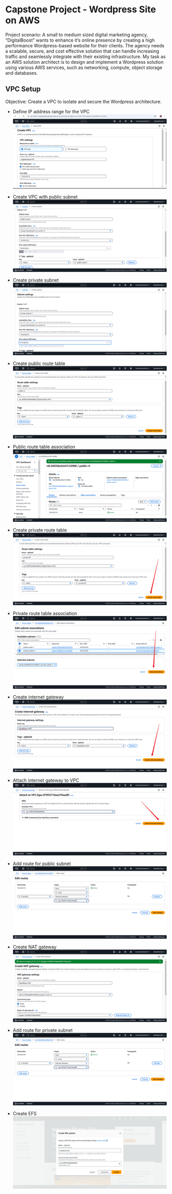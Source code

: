 # Capstone Project - Wordpress Site on AWS
Project scenario: A small to medium sized digital marketing agency, “DigitalBoost” wants to enhance it’s online presence by creating a high performance Wordpress-based website for their clients. The agency needs a scalable, secure, and cost effective solution that can handle increasing traffic and seamlessly integrate with their existing infrastructure. My task as an AWS solution architect is to design and implement a Wordpress solution using various AWS services, such as networking, compute, object storage and databases.

## VPC Setup
Objective: Create a VPC to isolate and secure the Wordpress architecture.
- Define IP address range for the VPC
![Create-VPC](./img/1-create-vpc.png)

- Create VPC with public subnet
![Create-public-subnet](./img/2-create-public-subnet.png)

- Create private subnet
![create-private-subnet](./img/3-create-private-subnet.png)

- Create public route table
![create-route-table](./img/4-create-route-table.png)

- Public route table association
![public-rt-association](./img/5-publicRT-association.png)

- Create private route table
![create-private-rt](./img/6-create-private-RT.png)

- Private route table association
![private-rt-association](./img/7-private-RT-association.png)

- Create internet gateway
![create-internet-gateway](./img/8-create-internet-gateway.png)

- Attach internet gateway to VPC
![attach-igw-to-vpc](./img/9-attach-IGW-VPC.png)

- Add route for public subnet
![add-route-for-public-subnet](./img/10-add-route-for-public-subnet.png)

- Create NAT gateway
![create-nat-gateway](./img/11-create-NAT.png)

- Add route for private subnet
![add-route-for-private-subnet](./img/12-add-route-for-private.png)

- Create EFS
![create-efs](./img/13-create-efs.png)
